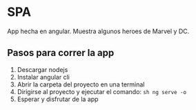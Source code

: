 # SPA

App hecha en angular. Muestra algunos heroes de Marvel y DC.

## Pasos para correr la app

1. Descargar nodejs
2. Instalar angular cli
3. Abrir la carpeta del proyecto en una terminal
4. Dirigirse al proyecto y ejecutar el comando: ```sh ng serve -o ```
5. Esperar y disfrutar de la app
